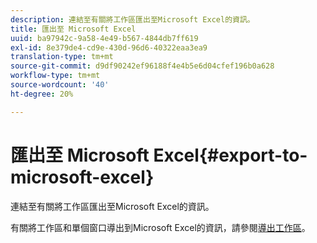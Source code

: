 ```yaml
---
description: 連結至有關將工作區匯出至Microsoft Excel的資訊。
title: 匯出至 Microsoft Excel
uuid: ba97942c-9a58-4e49-b567-4844db7ff619
exl-id: 8e379de4-cd9e-430d-96d6-40322eaa3ea9
translation-type: tm+mt
source-git-commit: d9df90242ef96188f4e4b5e6d04cfef196b0a628
workflow-type: tm+mt
source-wordcount: '40'
ht-degree: 20%

---
```


# 匯出至 Microsoft Excel{#export-to-microsoft-excel}

連結至有關將工作區匯出至Microsoft Excel的資訊。

有關將工作區和單個窗口導出到Microsoft Excel的資訊，請參閱[導出工作區](../../../../home/c-get-started/c-work-worksp/c-ex-wksp.md#concept-27e4457bd14b43f198071e38d85d6d2f)。
